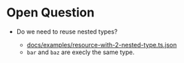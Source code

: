 # Open Question

- Do we need to reuse nested types?

    - [docs/examples/resource-with-2-nested-type.ts.json](docs/examples/resource-with-2-nested-type.ts.json)
    - `bar` and `baz` are execly the same type.
